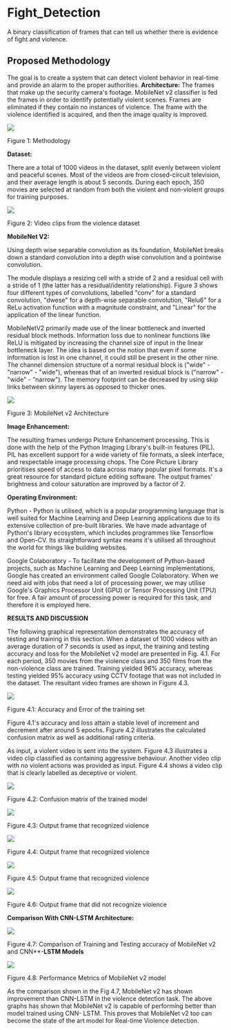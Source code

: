 # Fight_Detection
A binary classification of frames that can tell us whether there is evidence of fight and violence.
## Proposed Methodology
The goal is to create a system that can detect violent behavior in real-time and 
provide an alarm to the proper authorities.
**Architecture:**
The frames that make up the security camera's footage. MobileNet v2 classifier 
is fed the frames in order to identify potentially violent scenes. Frames are 
eliminated if they contain no instances of violence. The frame with the violence 
identified is acquired, and then the image quality is improved.

![](https://github.com/TARUNELANGO/Fight_Detection/blob/main/images/Methodology.png)

Figure 1: Methodology 

**Dataset:**  

There are a total of 1000 videos in the dataset, split evenly between violent and peaceful scenes. Most of the videos are from closed-circuit television, and their average length is about 5 seconds. During each epoch, 350 movies are selected at random from both the violent and non-violent groups for training purposes. 

![](https://github.com/TARUNELANGO/Fight_Detection/blob/main/images/Dataset.png)

Figure 2: Video clips from the violence dataset 

**MobileNet V2:**  

Using depth wise separable convolution as its foundation, MobileNet breaks down a standard convolution  into a depth wise convolution and a pointwise convolution. 

The module displays a resizing cell with a stride of 2 and a residual cell with a stride of 1 (the latter has a residual/identity relationship). Figure 3 shows four different  types  of  convolutions,  labelled  "conv"  for  a  standard  convolution, "dwese" for a depth-wise separable convolution, "Relu6" for a ReLu activation function with a magnitude constraint, and "Linear" for the application of the linear function. 

MobileNetV2 primarily made use of the linear bottleneck and inverted residual block  methods.  Information  loss  due  to  nonlinear  functions  like  ReLU  is mitigated by increasing the channel size of input in the linear bottleneck layer. The idea is based on the notion that even if some information is lost in one channel,  it  could  still  be  present  in  the  other  nine.  The  channel  dimension structure of a normal residual block is ("wide" - "narrow" - "wide"), whereas that of an inverted residual block is ("narrow" - "wide" - "narrow"). The memory footprint can be decreased by using skip links between skinny layers as opposed to thicker ones. 

![](https://github.com/TARUNELANGO/Fight_Detection/blob/main/images/MobileNetV2.png)

Figure 3: MobileNet v2 Architecture 

**Image Enhancement:**  

The resulting frames undergo Picture Enhancement processing. This is done with the help of the Python Imaging Library's built-in features (PIL). PIL has excellent support for a wide variety of file formats, a sleek interface, and respectable image processing chops. The Core Picture Library prioritises speed of access to data across  many popular pixel  formats. It's a great resource  for standard picture editing  software.  The  output  frames'  brightness  and  colour  saturation  are improved by a factor of 2. 

**Operating Environment:** 

Python - Python is utilised, which is a popular programming language that is well suited for Machine Learning and Deep Learning applications due to its extensive collection of pre-built libraries. We have made advantage of Python's library ecosystem,  which  includes  programmes  like  Tensorflow  and  Open-CV.  Its straightforward syntax means it's utilised all throughout the world for things like building websites. 

Google Colaboratory - To facilitate the development of Python-based projects, such  as  Machine  Learning  and  Deep  Learning  implementations,  Google  has created an environment called Google Colaboratory. When we need aid with jobs that need a lot of processing power, we may utilise Google's Graphics Processor Unit  (GPU)  or  Tensor  Processing  Unit  (TPU)  for  free.  A  fair  amount  of processing power is required for this task, and therefore it is employed here. 

**RESULTS AND DISCUSSION** 

The following graphical representation demonstrates the accuracy of testing and training in this section. When a dataset of 1000 videos with an average duration of 7 seconds is used as input, the training and testing accuracy and loss for the MobileNet v2 model are presented in Fig. 4.1. For each period, 350 movies from the violence class and 350 films from the non-violence class are trained. Training yielded  96%  accuracy,  whereas  testing  yielded  95%  accuracy  using  CCTV footage that was not included in the dataset. The resultant video frames are shown in Figure 4.3. 

![](https://github.com/TARUNELANGO/Fight_Detection/blob/main/images/AccuracyAndLoss.png)

Figure 4.1: Accuracy and Error of the training set 

Figure 4.1's accuracy and loss attain a stable level of increment and decrement after around 5 epochs. Figure 4.2 illustrates the calculated confusion matrix as well as additional rating criteria. 

As input, a violent video is sent into the system. Figure 4.3 illustrates a video clip classified as containing aggressive behaviour. Another video clip with no violent actions was provided as input.  Figure 4.4 shows a video clip that  is clearly labelled as deceptive or violent. 

![](https://github.com/TARUNELANGO/Fight_Detection/blob/main/images/ConfusionMatrix.png)

Figure 4.2: Confusion matrix of the trained model 

![](https://github.com/TARUNELANGO/Fight_Detection/blob/main/images/Violence1.png)

Figure 4.3: Output frame that recognized violence 

![](https://github.com/TARUNELANGO/Fight_Detection/blob/main/images/Violence2.png)

Figure 4.4: Output frame that recognized violence 

![](https://github.com/TARUNELANGO/Fight_Detection/blob/main/images/Violence3.png)

Figure 4.5: Output frame that recognized violence 

![](https://github.com/TARUNELANGO/Fight_Detection/blob/main/images/NonViolence1.png)

Figure 4.6: Output frame that did not recognize violence 

**Comparison With CNN-LSTM Architecture:** 

![](https://github.com/TARUNELANGO/Fight_Detection/blob/main/images/LSTMComparison.png)

Figure 4.7: Comparison of Training and Testing accuracy of MobileNet v2 and CNN**-**LSTM Models** 

![](https://github.com/TARUNELANGO/Fight_Detection/blob/main/images/Performance.png)

Figure 4.8: Performance Metrics of MobileNet v2 model 

As the comparison shown in the Fig 4.7, MobileNet v2 has shown improvement than CNN-LSTM in the violence detection task. The above graphs has shown that MobileNet v2 is capable of performing better than model trained using CNN- LSTM. This proves that MobileNet v2 too can become the state of the art model for Real-time Violence detection.
